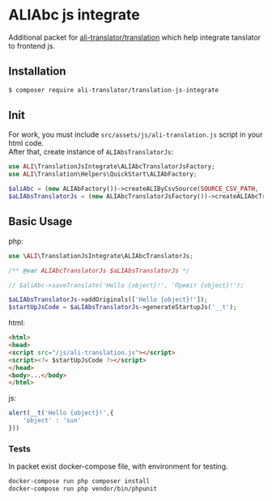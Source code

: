 # ALIAbc js integrate


Additional packet for [ali-translator/translation](https://github.com/ali-translator/translation) which help integrate tanslator to frontend js.


## Installation

```bash
$ composer require ali-translator/translation-js-integrate
```

## Init

For work, you must include `src/assets/js/ali-translation.js` script in your html code.<br>
After that, create instance of `ALIAbsTranslatorJs`:
```php
use ALI\TranslationJsIntegrate\ALIAbcTranslatorJsFactory;
use ALI\Translation\Helpers\QuickStart\ALIAbFactory;

$aliAbc = (new ALIAbFactory())->createALIByCsvSource(SOURCE_CSV_PATH, 'en', 'ua');
$aLIAbsTranslatorJs = (new ALIAbcTranslatorJsFactory())->createALIAbcTranslatorJs($aliAbc);
```   

## Basic Usage
php:
```php
use \ALI\TranslationJsIntegrate\ALIAbcTranslatorJs;

/** @var ALIAbcTranslatorJs $aLIAbsTranslatorJs */

// $aliAbc->saveTranslate('Hello {object}!', 'Привіт {object}!');

$aLIAbsTranslatorJs->addOriginals(['Hello {object}!']);
$startUpJsCode = $aLIAbsTranslatorJs->generateStartupJs('__t');
```
html:
```html
<html>
<head>
<script src="/js/ali-translation.js"></script>
<script><?= $startUpJsCode ?></script>
</head>
<body>...</body>
</html>
```
js:
```js
alert(__t('Hello {object}!',{
    'object' : 'sun'
}))
```
### Tests
In packet exist docker-compose file, with environment for testing.
```bash
docker-compose run php composer install
docker-compose run php vendor/bin/phpunit
```
